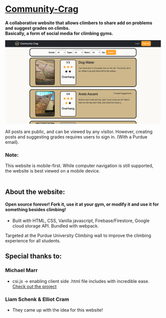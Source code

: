 # [Community-Crag](https://communitycrag.com)
**A collaborative website that allows climbers to share add on problems and suggest grades on climbs.  
Basically, a form of social media for climbing gyms.**

![Community Crag Home](https://github.com/Trevin-Small/Community-Crag/blob/main/dist/assets/ccrag.png)

All posts are public, and can be viewed by any visitor. However, creating posts and suggesting grades requires users to sign in. (With a Purdue email). 

### Note: 
This website is mobile-first. While computer navigation is still supported, the website is best viewed on a mobile device.
<br>
<br>
## About the website:
#### Open source forever! Fork it, use it at your gym, or modify it and use it for something besides climbing!
- Built with HTML, CSS, Vanilla javascript, Firebase/Firestore, Google cloud storage API. Bundled with webpack.

Targeted at the Purdue University Climbing wall to improve the climbing experience for all students. 

## Special thanks to:
### Michael Marr
- csi.js -> enabling client side .html file includes with incredible ease. [Check out the project](https://github.com/LexmarkWeb/csi.js) 

### Liam Schenk & Elliot Cram
- They came up with the idea for this website!
